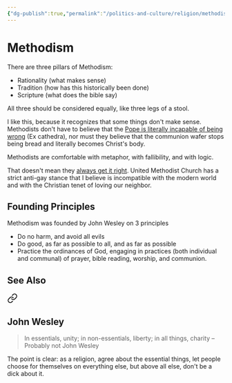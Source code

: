 ```yaml
---
{"dg-publish":true,"permalink":"/politics-and-culture/religion/methodism/","tags":["religion"],"noteIcon":1}
---
```



# Methodism

There are three pillars of Methodism:

* Rationality (what makes sense)
* Tradition (how has this historically been done)
* Scripture (what does the bible say)

All three should be considered equally, like three legs of a stool.

I like this, because it recognizes that some things don't make sense. Methodists don't have to believe that the [Pope is literally incapable of being wrong](https://research.reading.ac.uk/research-blog/pope-never-wrong-history-papal-infallibility-catholic-church/) (Ex cathedra), nor must they believe that the communion wafer stops being bread and literally becomes Christ's body. 

Methodists are comfortable with metaphor, with fallibility, and with logic.

That doesn't mean they [always get it right](https://www.hrc.org/resources/stances-of-faiths-on-lgbt-issues-united-methodist-church). United Methodist Church has a strict anti-gay stance that I believe is incompatible with the modern world and with the Christian tenet of loving our neighbor.

## Founding Principles

Methodism was founded by John Wesley on 3 principles
* Do no harm, and avoid all evils
* Do good, as far as possible to all, and as far as possible
* Practice the ordinances of God, engaging in practices (both individual and communal) of prayer, bible reading, worship, and communion.

## See Also


<div class="transclusion internal-embed is-loaded"><a class="markdown-embed-link" href="/reading-and-writing/quotes/#john-wesley" aria-label="Open link"><svg xmlns="http://www.w3.org/2000/svg" width="24" height="24" viewBox="0 0 24 24" fill="none" stroke="currentColor" stroke-width="2" stroke-linecap="round" stroke-linejoin="round" class="svg-icon lucide-link"><path d="M10 13a5 5 0 0 0 7.54.54l3-3a5 5 0 0 0-7.07-7.07l-1.72 1.71"></path><path d="M14 11a5 5 0 0 0-7.54-.54l-3 3a5 5 0 0 0 7.07 7.07l1.71-1.71"></path></svg></a><div class="markdown-embed">



## John Wesley
> In essentials, unity; in non-essentials, liberty; in all things, charity
> – Probably not John Wesley

The point is clear: as a religion, agree about the essential things, let people choose for themselves on everything else, but above all else, don't be a dick about it.


</div></div>


